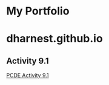 # My Portfolio
# dharnest.github.io

## Activity 9.1
<a href="http://dharnest.github.io/PCDE-Activity9.1"> PCDE Activity 9.1 </a>
